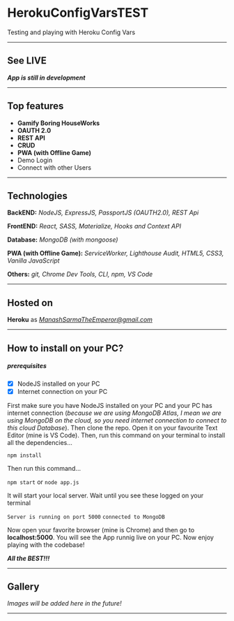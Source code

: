 # HerokuConfigVarsTEST
Testing and playing with Heroku Config Vars

***

## See LIVE
***App is still in development***


***

## Top features
*  **Gamify Boring HouseWorks**
* **OAUTH 2.0**
* **REST API**
* **CRUD**
* **PWA (with Offline Game)**
* Demo Login
* Connect with other Users
* **




## Technologies
**BackEND:**  *NodeJS, ExpressJS, PassportJS (OAUTH2.0), REST Api*

**FrontEND:** *React, SASS, Materialize, Hooks and Context API*

**Database:** *MongoDB (with mongoose)*

**PWA (with Offline Game):** *ServiceWorker, Lighthouse Audit, HTML5, CSS3, Vanilla JavaScript*


**Others:** *git, Chrome Dev Tools, CLI, npm, VS Code*
* **

## Hosted on
**Heroku** as *ManashSarmaTheEmperor@gmail.com*
***

## How to install on your PC?

##### prerequisites
- [x] NodeJS installed on your PC
- [x] Internet connection on your PC

First make sure you have NodeJS installed on your PC and your PC has internet connection (*because we are using MongoDB Atlas, I mean we are using MongoDB on the cloud, so you need internet connection to connect to this cloud Database*). Then clone the repo. Open it on your favourite Text Editor (mine is VS Code). Then, run this command on your terminal to install all the dependencies...
  
```npm install```


Then run this command...

```npm start``` or ```node app.js```

It will start your local server. Wait until you see these logged on your terminal

``
  Server is running on port 5000
``
``
  connected to MongoDB 
``


Now open your favorite browser (mine is Chrome) and then go to **localhost:5000**. You will see the App runnig live on your PC. Now enjoy playing with the codebase!


***All the BEST!!!***
***

## Gallery

*Images will be added here in the future!*
***